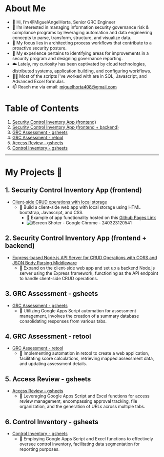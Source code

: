 # About Me
- 👋 Hi, I’m @MiguelAngelHorta, Senior GRC Engineer
- 👀 I’m interested in managing information security governance risk & compliance programs by leveraging automation and data engineering concepts to parse, transform, structure, and visualize data.
- 🧘 My focus lies in architecting process workflows that contribute to a proactive security posture. 
- 🌱 My experience pertains to identifying areas for improvements in a security program and designing governance reporting.
- ☁️ Lately, my curiosity has been captivated by cloud technologies, distributed systems, application building, and configuring workflows.
- 🧑‍💻 Most of the scripts I've worked with are in SQL, Javascript, and Advanced Excel formulas.
- 📫 Reach me via email: miguelhorta408@gmail.com

# Table of Contents

1. [Security Control Inventory App (frontend)](#security-control-inventory-app-frontend)
2. [Security Control Inventory App (frontend + backend)](#security-control-inventory-app-backend)
3. [GRC Assessment - gsheets](#grc-assessment-gsheets)
4. [GRC Assessment - retool](#grc-assessment-retool)
5. [Access Review - gsheets](#access-review-gsheets)
6. [Control Inventory - gsheets](#control-inventory-gsheets)

---

# My Projects 🚀

<a name="security-control-inventory-app-frontend"></a>


## 1. Security Control Inventory App (frontend)
- [Client-side CRUD operations with local storage](https://github.com/MiguelAngelHorta/CRUD-App)
    - 🔨 Build a client-side web app with local storage using HTML bootstrap, Javascript, and CSS.
        - 🎯 Example of app functionality hosted on this [Github Pages Link](https://miguelangelhorta.github.io/Security-Controls-Inventory/)
        - ![iScreen Shoter - Google Chrome - 240323120541](https://github.com/MiguelAngelHorta/MiguelAngelHorta/assets/106134627/8bb3a283-4af3-45e3-8a41-a57371d1797e)


<a name="security-control-inventory-app-backend"></a>

## 2. Security Control Inventory App (frontend + backend)
- [Express-based Node.js API Server for CRUD Operations with CORS and JSON Body Parsing Middleware](https://github.com/MiguelAngelHorta/API-Server)
    - 🔨 Expand on the client-side web app and set up a backend Node.js server using the Express framework, functioning as the API endpoint to handle client-side CRUD operations.

<a name="grc-assessment-gsheets"></a>

## 3. GRC Assessment - gsheets
- [GRC Assessment - gsheets](https://github.com/MiguelAngelHorta/GRC_Assessment/tree/main?tab=readme-ov-file#grc-assessment)
    - 🔨 Utilizing Google Apps Script automation for assessment management, involves the creation of a summary database consolidating responses from various tabs.

<a name="grc-assessment-retool"></a>

## 4. GRC Assessment - retool
- [GRC Assessment - retool](https://github.com/MiguelAngelHorta/Retool-Assessment/tree/main)
    - 🔨 Implementing automation in retool to create a web application, facilitating score calculations, retrieving mapped assessment data, and updating assessment details.

<a name="access-review-gsheets"></a>

## 5. Access Review - gsheets
- [Access Review - gsheets](https://github.com/MiguelAngelHorta/Access-Reviews)
    - 🔨 Leveraging Google Apps Script and Excel functions for access review management, encompassing approval tracking, file organization, and the generation of URLs across multiple tabs.

<a name="control-inventory-gsheets"></a>

## 6. Control Inventory - gsheets
- [Control Inventory - gsheets](https://github.com/MiguelAngelHorta/Control-Inventory)
    - 🔨 Employing Google Apps Script and Excel functions to effectively oversee control inventory, facilitating data segmentation for reporting purposes.



<!---
MiguelAngelHorta/MiguelAngelHorta is a ✨ special ✨ repository because its `README.md` (this file) appears on your GitHub profile.
You can click the Preview link to take a look at your changes.
--->
